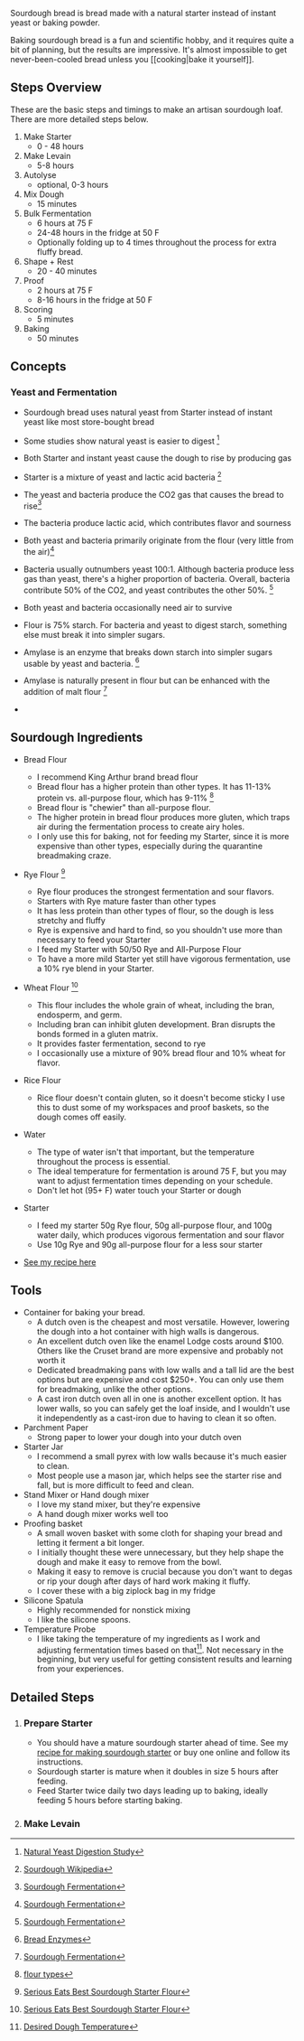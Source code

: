 Sourdough bread is bread made with a natural starter instead of instant yeast or baking powder.

Baking sourdough bread is a fun and scientific hobby, and it requires quite a bit of planning, but the results are impressive. It's almost impossible to get never-been-cooled bread unless you [[cooking|bake it yourself]].

## Steps Overview

These are the basic steps and timings to make an artisan sourdough loaf. There are more detailed steps below.

1. Make Starter
   - 0 - 48 hours
1. Make Levain
   - 5-8 hours
1. Autolyse
   - optional, 0-3 hours
1. Mix Dough
   - 15 minutes
1. Bulk Fermentation
   - 6 hours at 75 F
   - 24-48 hours in the fridge at 50 F
   - Optionally folding up to 4 times throughout the process for extra fluffy bread.
1. Shape + Rest
   - 20 - 40 minutes
1. Proof
    - 2 hours at 75 F
    - 8-16 hours in the fridge at 50 F
1. Scoring
    - 5 minutes
1. Baking
    - 50 minutes

## Concepts

### Yeast and Fermentation

- Sourdough bread uses natural yeast from Starter instead of instant yeast like most store-bought bread
- Some studies show natural yeast is easier to digest [^8]
- Both Starter and instant yeast cause the dough to rise by producing gas
- Starter is a mixture of yeast and lactic acid bacteria [^4]
- The yeast and bacteria produce the CO2 gas that causes the bread to rise[^6]
- The bacteria produce lactic acid, which contributes flavor and sourness
- Both yeast and bacteria primarily originate from the flour (very little from the air)[^6]
- Bacteria usually outnumbers yeast 100:1. Although bacteria produce less gas than yeast, there's a higher proportion of bacteria. Overall, bacteria contribute 50% of the CO2, and yeast contributes the other 50%. [^6]
- Both yeast and bacteria occasionally need air to survive
- Flour is 75% starch. For bacteria and yeast to digest starch, something else must break it into simpler sugars.
- Amylase is an enzyme that breaks down starch into simpler sugars usable by yeast and bacteria. [^7]
- Amylase is naturally present in flour but can be enhanced with the addition of malt flour [^6]

-

## Sourdough Ingredients

- Bread Flour
  - I recommend King Arthur brand bread flour
  - Bread flour has a higher protein than other types. It has 11-13% protein vs. all-purpose flour, which has 9-11% [^1]
  - Bread flour is "chewier" than all-purpose flour.
  - The higher protein in bread flour produces more gluten, which traps air during the fermentation process to create airy holes.
  - I only use this for baking, not for feeding my Starter, since it is more expensive than other types, especially during the quarantine breadmaking craze.

- Rye Flour [^2]
  - Rye flour produces the strongest fermentation and sour flavors.
  - Starters with Rye mature faster than other types
  - It has less protein than other types of flour, so the dough is less stretchy and fluffy
  - Rye is expensive and hard to find, so you shouldn't use more than necessary to feed your Starter
  - I feed my Starter with 50/50 Rye and All-Purpose Flour
  - To have a more mild Starter yet still have vigorous fermentation, use a 10% rye blend in your Starter.

- Wheat Flour [^2]
  - This flour includes the whole grain of wheat, including the bran, endosperm, and germ.
  - Including bran can inhibit gluten development. Bran disrupts the bonds formed in a gluten matrix.
  - It provides faster fermentation, second to rye
  - I occasionally use a mixture of 90% bread flour and 10% wheat for flavor.

- Rice Flour
  - Rice flour doesn't contain gluten, so it doesn't become sticky
  I use this to dust some of my workspaces and proof baskets, so the dough comes off easily.

- Water
  - The type of water isn't that important, but the temperature throughout the process is essential.
  - The ideal temperature for fermentation is around 75 F, but you may want to adjust fermentation times depending on your schedule.
  - Don't let hot (95+ F) water touch your Starter or dough

- Starter
  - I feed my starter 50g Rye flour, 50g all-purpose flour, and 100g water daily, which produces vigorous fermentation and sour flavor
  - Use 10g Rye and 90g all-purpose flour for a less sour starter
- [See my recipe here](/recipes/sourdough-starter/)

## Tools

- Container for baking your bread.
  - A dutch oven is the cheapest and most versatile. However, lowering the dough into a hot container with high walls is dangerous.
  - An excellent dutch oven like the enamel Lodge costs around $100. Others like the Cruset brand are more expensive and probably not worth it
  - Dedicated breadmaking pans with low walls and a tall lid are the best options but are expensive and cost $250+. You can only use them for breadmaking, unlike the other options.
  - A cast iron dutch oven all in one is another excellent option. It has lower walls, so you can safely get the loaf inside, and I wouldn't use it independently as a cast-iron due to having to clean it so often.
- Parchment Paper
  - Strong paper to lower your dough into your dutch oven
- Starter Jar
  - I recommend a small pyrex with low walls because it's much easier to clean.
  - Most people use a mason jar, which helps see the starter rise and fall, but is more difficult to feed and clean.
- Stand Mixer or Hand dough mixer
  - I love my stand mixer, but they're expensive
  - A hand dough mixer works well too
- Proofing basket
  - A small woven basket with some cloth for shaping your bread and letting it ferment a bit longer.
  - I initially thought these were unnecessary, but they help shape the dough and make it easy to remove from the bowl.
  - Making it easy to remove is crucial because you don't want to degas or rip your dough after days of hard work making it fluffy.
  - I cover these with a big ziplock bag in my fridge
- Silicone Spatula
  - Highly recommended for nonstick mixing
  - I like the silicone spoons.
- Temperature Probe
  - I like taking the temperature of my ingredients as I work and adjusting fermentation times based on that[^3]. Not necessary in the beginning, but very useful for getting consistent results and learning from your experiences.
  
## Detailed Steps

1. ### Prepare Starter

   - You should have a mature sourdough starter ahead of time. See my [recipe for making sourdough starter](../recipes/sourdough-starter/) or buy one online and follow its instructions.
   - Sourdough starter is mature when it doubles in size 5 hours after feeding.
   - Feed Starter twice daily two days leading up to baking, ideally feeding 5 hours before starting baking.

2. ### Make Levain

[^1]: [flour types](https://www.bonappetit.com/story/difference-bread-all-purpose-cake-pastry-flour#:~:text=The%20main%20difference%20between%20bread,to%20produce%20lots%20of%20gluten.)

[^2]: [Serious Eats Best Sourdough Starter Flour](https://www.bonappetit.com/story/difference-bread-all-purpose-cake-pastry-flour#:~:text=The%20main%20difference%20between%20bread,to%20produce%20lots%20of%20gluten.)

[^3]: [Desired Dough Temperature](https://blog.madebywindmill.com/reinventing-the-bread-bakers-ddt-formula-pt-1-7dde87fd2d4)

[^4]: [Sourdough Wikipedia](https://en.wikipedia.org/wiki/Sourdough)

[^5]: [Lactic Acid](http://www.sciencedirect.com/science/article/pii/S2214799315000508)

[^6]: [Sourdough Fermentation](https://www.busbysbakery.com/sourdough-fermentation/)

[^7]: [Bread Enzymes](https://blogs.scientificamerican.com/guest-blog/enzymes-the-little-molecules-that-bake-bread/)

[^8]: [Natural Yeast Digestion Study](https://pubmed.ncbi.nlm.nih.gov/24230470/)
